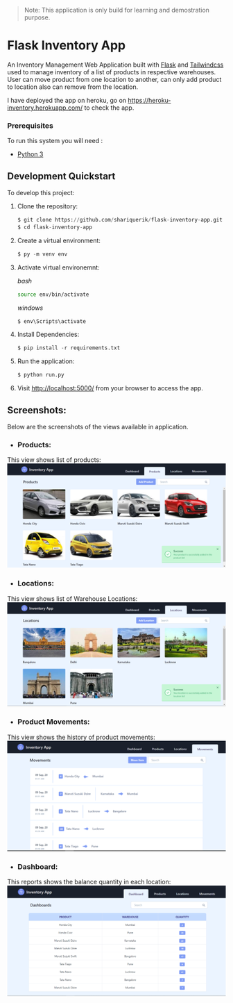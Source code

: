 > Note: This application is only build for learning and demostration purpose.

# Flask Inventory App

An Inventory Management Web Application built with [Flask](http://flask.pocoo.org/) and [Tailwindcss](https://tailwindcss.com/) used to manage inventory of a list of products in respective warehouses. User can move product from one location to another, can only add product to location also can remove from the location.

I have deployed the app on heroku, go on https://heroku-inventory.herokuapp.com/ to check the app.

### Prerequisites

To run this system you will need :

- [Python 3](https://www.python.org/downloads/)


## Development Quickstart

To develop this project:

1.  Clone the repository:

    ```python
    $ git clone https://github.com/shariquerik/flask-inventory-app.git
    $ cd flask-inventory-app
    ```

2.  Create a virtual environment:

    ```python
    $ py -m venv env
    ```
    
3.  Activate virtual environemnt:

    *bash*
    
    ```sh
    source env/bin/activate
    ```

    
    *windows*
    ```ps
    $ env\Scripts\activate
    ```
    
4. Install Dependencies:

    ```python
    $ pip install -r requirements.txt
    ```
    
5. Run the application:

    ```python
    $ python run.py
    ```
    
6. Visit [http://localhost:5000/](http://localhost:5000/) from your browser to access the app.
    


## Screenshots:

Below are the screenshots of the views available in application. 

- ### Products:
This view shows list of products:
![Products page](screenshots/allProducts.PNG "Products View")


- ### Locations:
This view shows list of Warehouse Locations:
![Locations page](screenshots/allLocations.PNG "Locations View")


- ### Product Movements:
This view shows the history of product movements:
![Product Movements page](screenshots/allMovements.PNG "Movements View")


- ### Dashboard:
This reports shows the balance quantity in each location:
![Dasboard page](screenshots/dashboard.PNG "Dashboard")

